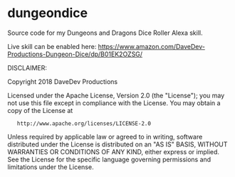 # dungeondice
Source code for my Dungeons and Dragons Dice Roller Alexa skill.

Live skill can be enabled here:
https://www.amazon.com/DaveDev-Productions-Dungeon-Dice/dp/B01EK2OZSG/

DISCLAIMER: 

Copyright 2018 DaveDev Productions

   Licensed under the Apache License, Version 2.0 (the "License");
   you may not use this file except in compliance with the License.
   You may obtain a copy of the License at

       http://www.apache.org/licenses/LICENSE-2.0

   Unless required by applicable law or agreed to in writing, software
   distributed under the License is distributed on an "AS IS" BASIS,
   WITHOUT WARRANTIES OR CONDITIONS OF ANY KIND, either express or implied.
   See the License for the specific language governing permissions and
   limitations under the License.
